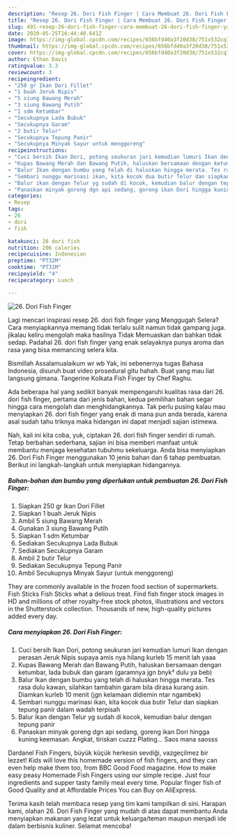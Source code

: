 ```yaml
---
description: "Resep 26. Dori Fish Finger | Cara Membuat 26. Dori Fish Finger Yang Enak dan Simpel"
title: "Resep 26. Dori Fish Finger | Cara Membuat 26. Dori Fish Finger Yang Enak dan Simpel"
slug: 491-resep-26-dori-fish-finger-cara-membuat-26-dori-fish-finger-yang-enak-dan-simpel
date: 2020-05-25T16:44:40.641Z
image: https://img-global.cpcdn.com/recipes/656bfd40a3f20d38/751x532cq70/26-dori-fish-finger-foto-resep-utama.jpg
thumbnail: https://img-global.cpcdn.com/recipes/656bfd40a3f20d38/751x532cq70/26-dori-fish-finger-foto-resep-utama.jpg
cover: https://img-global.cpcdn.com/recipes/656bfd40a3f20d38/751x532cq70/26-dori-fish-finger-foto-resep-utama.jpg
author: Ethan Davis
ratingvalue: 3.3
reviewcount: 3
recipeingredient:
- "250 gr Ikan Dori Fillet"
- "1 buah Jeruk Nipis"
- "5 siung Bawang Merah"
- "3 siung Bawang Putih"
- "1 sdm Ketumbar"
- "Secukupnya Lada Bubuk"
- "Secukupnya Garam"
- "2 butir Telur"
- "Secukupnya Tepung Panir"
- "Secukupnya Minyak Sayur untuk menggoreng"
recipeinstructions:
- "Cuci bersih Ikan Dori, potong seukuran jari kemudian lumuri Ikan dengan perasan Jeruk Nipis supaya amis nya hilang kurleb 15 menit lah yaaa"
- "Kupas Bawang Merah dan Bawang Putih, haluskan bersamaan dengan ketumbar, lada bubuk dan garam (garamnya jgn bnyk² dulu ya beb)"
- "Balur Ikan dengan bumbu yang telah di haluskan hingga merata. Tes rasa dulu kawan, silahkan tambahin garam bila dirasa kurang asin. Diamkan kurleb 10 menit (jgn kelamaan didiemin ntar ngambek)"
- "Sembari nunggu marinasi ikan, kita kocok dua butir Telur dan siapkan tepung panir dalam wadah terpisah"
- "Balur ikan dengan Telur yg sudah di kocok, kemudian balur dengan tepung panir"
- "Panaskan minyak goreng dgn api sedang, goreng ikan Dori hingga kuning keemasan. Angkat, tiriskan cuzzz Plating... Saos mana saosss"
categories:
- Resep
tags:
- 26
- dori
- fish

katakunci: 26 dori fish 
nutrition: 206 calories
recipecuisine: Indonesian
preptime: "PT32M"
cooktime: "PT31M"
recipeyield: "4"
recipecategory: Lunch

---
```



![26. Dori Fish Finger](https://img-global.cpcdn.com/recipes/656bfd40a3f20d38/751x532cq70/26-dori-fish-finger-foto-resep-utama.jpg)

Lagi mencari inspirasi resep 26. dori fish finger yang Menggugah Selera? Cara menyiapkannya memang tidak terlalu sulit namun tidak gampang juga. jikalau keliru mengolah maka hasilnya Tidak Memuaskan dan bahkan tidak sedap. Padahal 26. dori fish finger yang enak selayaknya punya aroma dan rasa yang bisa memancing selera kita.

Bismillah Assalamualaikum wr wb Yak, ini sebenernya tugas Bahasa Indonesia, disuruh buat video prosedural gitu hahah. Buat yang mau liat langsung gimana. Tangerine Kolkata Fish Finger by Chef Raghu.

Ada beberapa hal yang sedikit banyak mempengaruhi kualitas rasa dari 26. dori fish finger, pertama dari jenis bahan, kedua pemilihan bahan segar hingga cara mengolah dan menghidangkannya. Tak perlu pusing kalau mau menyiapkan 26. dori fish finger yang enak di mana pun anda berada, karena asal sudah tahu triknya maka hidangan ini dapat menjadi sajian istimewa.


Nah, kali ini kita coba, yuk, ciptakan 26. dori fish finger sendiri di rumah. Tetap berbahan sederhana, sajian ini bisa memberi manfaat untuk membantu menjaga kesehatan tubuhmu sekeluarga. Anda bisa menyiapkan 26. Dori Fish Finger menggunakan 10 jenis bahan dan 6 tahap pembuatan. Berikut ini langkah-langkah untuk menyiapkan hidangannya.

<!--inarticleads1-->

##### Bahan-bahan dan bumbu yang diperlukan untuk pembuatan 26. Dori Fish Finger:

1. Siapkan 250 gr Ikan Dori Fillet
1. Siapkan 1 buah Jeruk Nipis
1. Ambil 5 siung Bawang Merah
1. Gunakan 3 siung Bawang Putih
1. Siapkan 1 sdm Ketumbar
1. Sediakan Secukupnya Lada Bubuk
1. Sediakan Secukupnya Garam
1. Ambil 2 butir Telur
1. Sediakan Secukupnya Tepung Panir
1. Ambil Secukupnya Minyak Sayur (untuk menggoreng)


They are commonly available in the frozen food section of supermarkets. Fish Sticks Fish Sticks what a delious treat. Find fish finger stock images in HD and millions of other royalty-free stock photos, illustrations and vectors in the Shutterstock collection. Thousands of new, high-quality pictures added every day. 

<!--inarticleads2-->

##### Cara menyiapkan 26. Dori Fish Finger:

1. Cuci bersih Ikan Dori, potong seukuran jari kemudian lumuri Ikan dengan perasan Jeruk Nipis supaya amis nya hilang kurleb 15 menit lah yaaa
1. Kupas Bawang Merah dan Bawang Putih, haluskan bersamaan dengan ketumbar, lada bubuk dan garam (garamnya jgn bnyk² dulu ya beb)
1. Balur Ikan dengan bumbu yang telah di haluskan hingga merata. Tes rasa dulu kawan, silahkan tambahin garam bila dirasa kurang asin. Diamkan kurleb 10 menit (jgn kelamaan didiemin ntar ngambek)
1. Sembari nunggu marinasi ikan, kita kocok dua butir Telur dan siapkan tepung panir dalam wadah terpisah
1. Balur ikan dengan Telur yg sudah di kocok, kemudian balur dengan tepung panir
1. Panaskan minyak goreng dgn api sedang, goreng ikan Dori hingga kuning keemasan. Angkat, tiriskan cuzzz Plating... Saos mana saosss


Dardanel Fish Fingers, büyük küçük herkesin sevdiği, vazgeçilmez bir lezzet! Kids will love this homemade version of fish fingers, and they can even help make them too, from BBC Good Food magazine. How to make easy peasy Homemade Fish Fingers using our simple recipe. Just four ingredients and supper tasty family meal every time. Popular finger fish of Good Quality and at Affordable Prices You can Buy on AliExpress. 

Terima kasih telah membaca resep yang tim kami tampilkan di sini. Harapan kami, olahan 26. Dori Fish Finger yang mudah di atas dapat membantu Anda menyiapkan makanan yang lezat untuk keluarga/teman maupun menjadi ide dalam berbisnis kuliner. Selamat mencoba!
